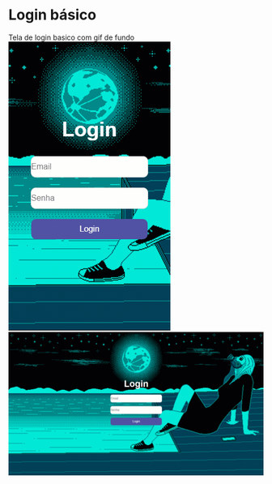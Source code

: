 # Login básico
 Tela de login basico com gif de fundo
![gif mobile](https://github.com/luizlopes12/Login_basico/blob/main/gif-login2.gif)
![gif desktop](https://github.com/luizlopes12/Login_basico/blob/main/gif-login.gif)
